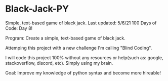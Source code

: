 # Black-Jack-PY
 Simple, text-based game of black jack.
Last updated: 5/6/21
100 Days of Code: Day 8!

Program: Create a simple, text-based game of black jack.

Attemping this project with a new challenge I'm calling "Blind Coding".

I will code this project 100% without any resources or help(such as: google, stackoverflow, discord, etc).
Simply using my brain.

Goal: Improve my knowledge of python syntax and become more hireable!
